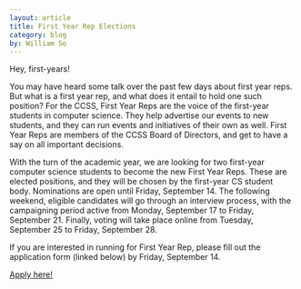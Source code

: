 ```yaml
---
layout: article
title: First Year Rep Elections
category: blog
by: William So
---
```

Hey, first-years!

You may have heard some talk over the past few days about first year reps. But what is a first year rep, and what does it entail to hold one such position? For the CCSS, First Year Reps are the voice of the first-year students in computer science. They help advertise our events to new students, and they can run events and initiatives of their own as well. First Year Reps are members of the CCSS Board of Directors, and get to have a say on all important decisions.

With the turn of the academic year, we are looking for two first-year computer science students to become the new First Year Reps. These are elected positions, and they will be chosen by the first-year CS student body. Nominations are open until Friday, September 14. The following weekend, eligible candidates will go through an interview process, with the campaigning period active from Monday, September 17 to Friday, September 21. Finally, voting will take place online from Tuesday, September 25 to Friday, September 28.

If you are interested in running for First Year Rep, please fill out the application form (linked below) by Friday, September 14.

<a href="https://goo.gl/forms/gEwEDGM8EgMmezNU2" target="_blank">Apply here!</a>
